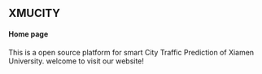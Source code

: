 ## XMUCITY
#### Home page
This is a open source platform for smart City Traffic Prediction of Xiamen University.
welcome to visit our website!

